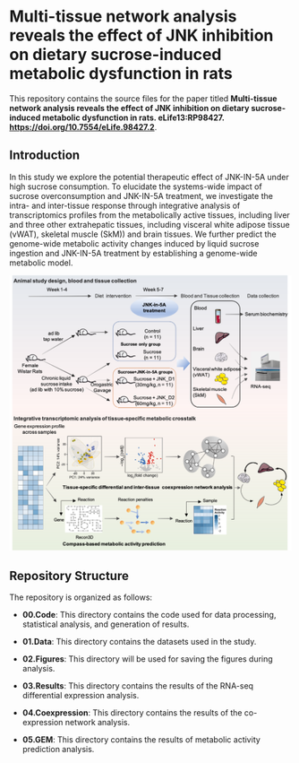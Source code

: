# Multi-tissue network analysis reveals the effect of JNK inhibition on dietary sucrose-induced metabolic dysfunction in rats

This repository contains the source files for the paper titled **Multi-tissue network analysis reveals the effect of JNK inhibition on dietary sucrose-induced metabolic dysfunction in rats. eLife13:RP98427. https://doi.org/10.7554/eLife.98427.2**. 

## Introduction

In this study we explore the potential therapeutic effect of JNK-IN-5A under high sucrose consumption. To elucidate the systems-wide impact of sucrose overconsumption and JNK-IN-5A treatment, we investigate the intra- and inter-tissue response through integrative analysis of transcriptomics profiles from the metabolically active tissues, including liver and three other extrahepatic tissues, including visceral white adipose tissue (vWAT), skeletal muscle (SkM)) and brain tissues. We further predict the genome-wide metabolic activity changes induced by liquid sucrose ingestion and JNK-IN-5A treatment by establishing a genome-wide metabolic model.

<p align="center">
  <img src="https://github.com/yanghong-bio/JNK.rat/blob/main/02.Figures/studyoview.png" alt="Overview" width="600">
</p>


## Repository Structure
The repository is organized as follows:

- **00.Code**: This directory contains the code used for data processing, statistical analysis, and generation of results.

- **01.Data**: This directory contains the datasets used in the study.

- **02.Figures**: This directory will be used for saving the figures during analysis.

- **03.Results**: This directory contains the results of the RNA-seq differential expression analysis.

- **04.Coexpression**: This directory contains the results of the co-expression network analysis.

- **05.GEM**: This directory contains the results of metabolic activity prediction analysis.
